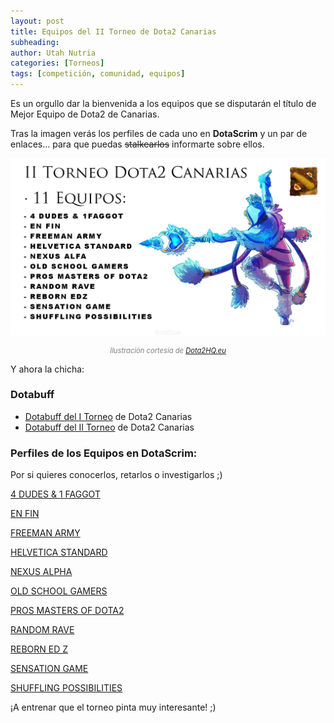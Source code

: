 ```yaml
---
layout: post
title: Equipos del II Torneo de Dota2 Canarias
subheading: 
author: Utah Nutria
categories: [Torneos]
tags: [competición, comunidad, equipos]
---
```

Es un orgullo dar la bienvenida a los equipos que se disputarán el título de Mejor Equipo de Dota2 de Canarias.

Tras la imagen verás los perfiles de cada uno en **DotaScrim** y un par de enlaces... para que puedas ~~stalkearlos~~ informarte sobre ellos.

![Ilustración cortesía de Dota2HQ.com](/assets/images/2016/02/Snow-Dance-Crystal-Maiden-equipos.jpg)

<p style="color:gray; font-size:80%;" align="center"><i>Ilustración cortesía de <a href="http://dota2hq.eu/snow-dance-crystal-maiden/">Dota2HQ.eu</a></i></p>

Y ahora la chicha:

### Dotabuff

* [Dotabuff del I Torneo](http://www.dotabuff.com/esports/leagues/2829) de Dota2 Canarias
* [Dotabuff del II Torneo](http://www.dotabuff.com/esports/leagues/4303) de Dota2 Canarias

### Perfiles de los Equipos en DotaScrim:

Por si quieres conocerlos, retarlos o investigarlos ;)

[4 DUDES & 1 FAGGOT](http://dotascrim.com/equipo/37)

[EN FIN](http://dotascrim.com/equipo/18)

[FREEMAN ARMY](http://dotascrim.com/equipo/43)

[HELVETICA STANDARD](http://dotascrim.com/equipo/34)

[NEXUS ALPHA](http://dotascrim.com/equipo/36)

[OLD SCHOOL GAMERS](http://dotascrim.com/equipo/40)

[PROS MASTERS OF DOTA2](http://dotascrim.com/equipo/41)

[RANDOM RAVE](http://dotascrim.com/equipo/42)

[REBORN ED Z](http://dotascrim.com/equipo/39)

[SENSATION GAME](http://dotascrim.com/equipo/38)

[SHUFFLING POSSIBILITIES](http://dotascrim.com/equipo/35)

¡A entrenar que el torneo pinta muy interesante! ;)